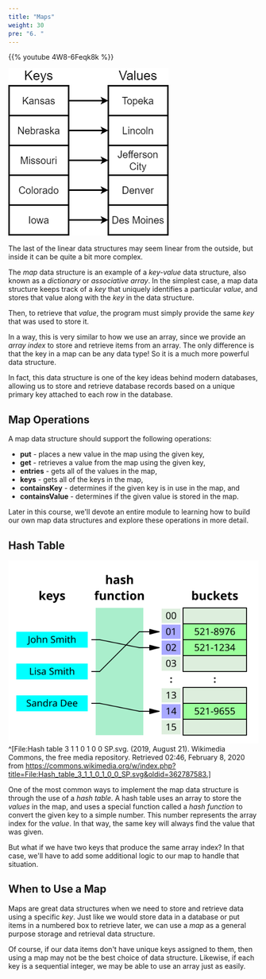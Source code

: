```yaml
---
title: "Maps"
weight: 30
pre: "6. "
---
```

{{% youtube 4W8-6Feqk8k %}}

![Map Diagram](/images/4/4.6.map.png)

The last of the linear data structures may seem linear from the outside, but inside it can be quite a bit more complex. 

The _map_ data structure is an example of a _key-value_ data structure, also known as a _dictionary_ or _associative array_. In the simplest case, a map data structure keeps track of a _key_ that uniquely identifies a particular _value_, and stores that value along with the _key_ in the data structure.

Then, to retrieve that _value_, the program must simply provide the same _key_ that was used to store it. 

In a way, this is very similar to how we use an array, since we provide an _array index_ to store and retrieve items from an array. The only difference is that the key in a map can be any data type! So it is a much more powerful data structure.

In fact, this data structure is one of the key ideas behind modern databases, allowing us to store and retrieve database records based on a unique primary key attached to each row in the database. 

## Map Operations

A map data structure should support the following operations:

* **put** - places a new value in the map using the given key,
* **get** - retrieves a value from the map using the given key,
* **entries** - gets all of the values in the map,
* **keys** - gets all of the keys in the map,
* **containsKey** - determines if the given key is in use in the map, and
* **containsValue** - determines if the given value is stored in the map.

Later in this course, we'll devote an entire module to learning how to build our own map data structures and explore these operations in more detail. 

## Hash Table

![Hash Table Diagram](/images/4/4.6.hash.svg)^[File:Hash table 3 1 1 0 1 0 0 SP.svg. (2019, August 21). Wikimedia Commons, the free media repository. Retrieved 02:46, February 8, 2020 from https://commons.wikimedia.org/w/index.php?title=File:Hash_table_3_1_1_0_1_0_0_SP.svg&oldid=362787583.]

One of the most common ways to implement the map data structure is through the use of a _hash table_. A hash table uses an array to store the _values_ in the map, and uses a special function called a _hash function_ to convert the given key to a simple number. This number represents the array index for the _value_. In that way, the same key will always find the value that was given.

But what if we have two keys that produce the same array index? In that case, we'll have to add some additional logic to our map to handle that situation. 

## When to Use a Map

Maps are great data structures when we need to store and retrieve data using a specific _key_. Just like we would store data in a database or put items in a numbered box to retrieve later, we can use a _map_ as a general purpose storage and retrieval data structure.

Of course, if our data items don't have unique keys assigned to them, then using a map may not be the best choice of data structure. Likewise, if each key is a sequential integer, we may be able to use an array just as easily. 
